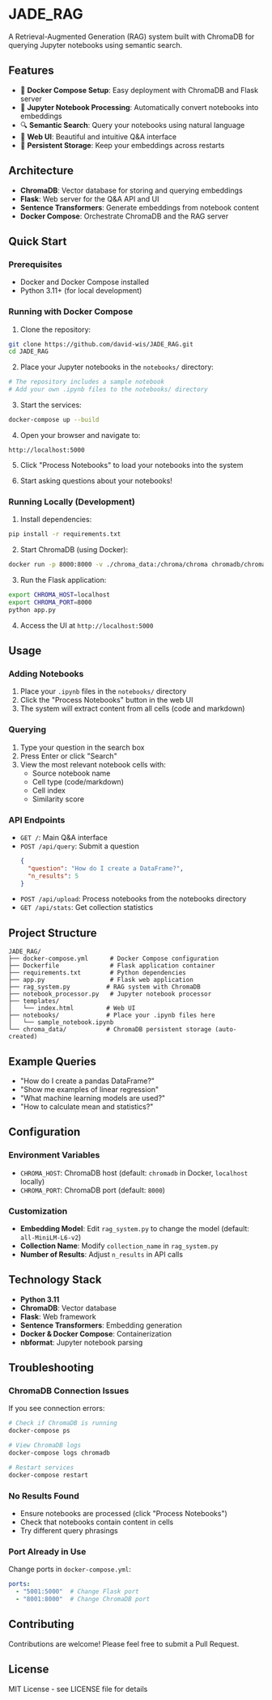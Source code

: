# JADE_RAG

A Retrieval-Augmented Generation (RAG) system built with ChromaDB for querying Jupyter notebooks using semantic search.

## Features

- 🚀 **Docker Compose Setup**: Easy deployment with ChromaDB and Flask server
- 📓 **Jupyter Notebook Processing**: Automatically convert notebooks into embeddings
- 🔍 **Semantic Search**: Query your notebooks using natural language
- 🎨 **Web UI**: Beautiful and intuitive Q&A interface
- 💾 **Persistent Storage**: Keep your embeddings across restarts

## Architecture

- **ChromaDB**: Vector database for storing and querying embeddings
- **Flask**: Web server for the Q&A API and UI
- **Sentence Transformers**: Generate embeddings from notebook content
- **Docker Compose**: Orchestrate ChromaDB and the RAG server

## Quick Start

### Prerequisites

- Docker and Docker Compose installed
- Python 3.11+ (for local development)

### Running with Docker Compose

1. Clone the repository:
```bash
git clone https://github.com/david-wis/JADE_RAG.git
cd JADE_RAG
```

2. Place your Jupyter notebooks in the `notebooks/` directory:
```bash
# The repository includes a sample notebook
# Add your own .ipynb files to the notebooks/ directory
```

3. Start the services:
```bash
docker-compose up --build
```

4. Open your browser and navigate to:
```
http://localhost:5000
```

5. Click "Process Notebooks" to load your notebooks into the system

6. Start asking questions about your notebooks!

### Running Locally (Development)

1. Install dependencies:
```bash
pip install -r requirements.txt
```

2. Start ChromaDB (using Docker):
```bash
docker run -p 8000:8000 -v ./chroma_data:/chroma/chroma chromadb/chroma:latest
```

3. Run the Flask application:
```bash
export CHROMA_HOST=localhost
export CHROMA_PORT=8000
python app.py
```

4. Access the UI at `http://localhost:5000`

## Usage

### Adding Notebooks

1. Place your `.ipynb` files in the `notebooks/` directory
2. Click the "Process Notebooks" button in the web UI
3. The system will extract content from all cells (code and markdown)

### Querying

1. Type your question in the search box
2. Press Enter or click "Search"
3. View the most relevant notebook cells with:
   - Source notebook name
   - Cell type (code/markdown)
   - Cell index
   - Similarity score

### API Endpoints

- `GET /`: Main Q&A interface
- `POST /api/query`: Submit a question
  ```json
  {
    "question": "How do I create a DataFrame?",
    "n_results": 5
  }
  ```
- `POST /api/upload`: Process notebooks from the notebooks directory
- `GET /api/stats`: Get collection statistics

## Project Structure

```
JADE_RAG/
├── docker-compose.yml      # Docker Compose configuration
├── Dockerfile              # Flask application container
├── requirements.txt        # Python dependencies
├── app.py                  # Flask web application
├── rag_system.py          # RAG system with ChromaDB
├── notebook_processor.py   # Jupyter notebook processor
├── templates/
│   └── index.html         # Web UI
├── notebooks/             # Place your .ipynb files here
│   └── sample_notebook.ipynb
└── chroma_data/           # ChromaDB persistent storage (auto-created)
```

## Example Queries

- "How do I create a pandas DataFrame?"
- "Show me examples of linear regression"
- "What machine learning models are used?"
- "How to calculate mean and statistics?"

## Configuration

### Environment Variables

- `CHROMA_HOST`: ChromaDB host (default: `chromadb` in Docker, `localhost` locally)
- `CHROMA_PORT`: ChromaDB port (default: `8000`)

### Customization

- **Embedding Model**: Edit `rag_system.py` to change the model (default: `all-MiniLM-L6-v2`)
- **Collection Name**: Modify `collection_name` in `rag_system.py`
- **Number of Results**: Adjust `n_results` in API calls

## Technology Stack

- **Python 3.11**
- **ChromaDB**: Vector database
- **Flask**: Web framework
- **Sentence Transformers**: Embedding generation
- **Docker & Docker Compose**: Containerization
- **nbformat**: Jupyter notebook parsing

## Troubleshooting

### ChromaDB Connection Issues

If you see connection errors:
```bash
# Check if ChromaDB is running
docker-compose ps

# View ChromaDB logs
docker-compose logs chromadb

# Restart services
docker-compose restart
```

### No Results Found

- Ensure notebooks are processed (click "Process Notebooks")
- Check that notebooks contain content in cells
- Try different query phrasings

### Port Already in Use

Change ports in `docker-compose.yml`:
```yaml
ports:
  - "5001:5000"  # Change Flask port
  - "8001:8000"  # Change ChromaDB port
```

## Contributing

Contributions are welcome! Please feel free to submit a Pull Request.

## License

MIT License - see LICENSE file for details